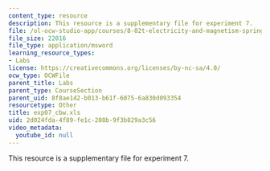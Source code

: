 ```yaml
---
content_type: resource
description: This resource is a supplementary file for experiment 7.
file: /ol-ocw-studio-app/courses/8-02t-electricity-and-magnetism-spring-2005/2d024fda4f89fe1c208b9f3b829a3c56_exp07_cbw.xls
file_size: 22016
file_type: application/msword
learning_resource_types:
- Labs
license: https://creativecommons.org/licenses/by-nc-sa/4.0/
ocw_type: OCWFile
parent_title: Labs
parent_type: CourseSection
parent_uid: 8f8ae142-b013-b61f-6075-6a830d093354
resourcetype: Other
title: exp07_cbw.xls
uid: 2d024fda-4f89-fe1c-208b-9f3b829a3c56
video_metadata:
  youtube_id: null
---
```

This resource is a supplementary file for experiment 7.
